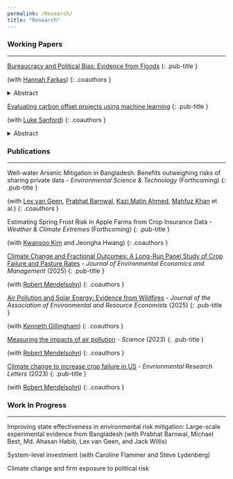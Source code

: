 ```yaml
---
permalink: /Research/
title: "Research"
---
```



### Working Papers
---
[Bureaucracy and Political Bias: Evidence from Floods](https://ceep.columbia.edu/sites/ceep.columbia.edu/files/content/papers/n35.pdf)
{: .pub-title }

(with [Hannah Farkas](https://hannahfarkas.github.io/))
{: .coauthors }
<details>
  <summary>Abstract</summary>
  <p style="font-size:12px;"> We study whether bureaucrats preemptively reflect the executive politician’s preferences in their decisions. Combining novel administrative data from the Federal Emergency Management Agency (FEMA) with hydrological models, we find that a standard deviation decrease in a county’s alignment with the president leads to a 4 percentage point drop in the probability of bureaucrats flagging a county as requiring federal aid following an average-sized flooding event. This bias disappears in the most severe floods. We find evidence suggesting that such biases are significantly reduced when a career civil servant is overseeing the bureaucratic process rather than a political appointee.</p>
</details>

[Evaluating carbon offset projects using machine learning](https://www.dropbox.com/scl/fi/xqapd7tshm6pxiyjt0a64/Offset_Ver241211.pdf?rlkey=8ntm7f7b5xydthnewenkg31pm&st=9tavnndg&dl=0)
{: .pub-title }

(with [Luke Sanford](https://environment.yale.edu/directory/faculty/luke-sanford))
{: .coauthors }

<details>
  <summary>Abstract</summary>
  <p style="font-size:12px;"> Carbon offsets allow firms and governments to meet CO2 emissions targets by financing emissions reductions undertaken by other entities. For the financed offset projects to be effective, their resulting CO2 sequestration must be “additional,” meaning it exceeds what would have occurred in the absence of the project. Here, we use new high-resolution data on forest carbon to measure carbon sequestration in 93 forestry projects, accounting for over 80 percent of offsets in the California Carbon market. We develop a causal machine learning approach using satellite and geospatial data to assess the projects' additionality. Directly comparing the tons of forest-sequestered carbon to issued credits, we find that 48% of the credits sold were additional. However, if we exclude controversial first-year credits, the additionality increases to 74%. These results indicate that forestry projects do deliver real climate benefits, but also underscore persistent gaps: many credits still represent carbon that would have been sequestered even without offset payments. Strengthening offset protocols is therefore essential to ensure that carbon markets meaningfully advance climate mitigation.</p>
</details>

### Publications
---

Well-water Arsenic Mitigation in Bangladesh: Benefits outweighing risks of sharing private data - *Environmental Science & Technology* (Forthcoming)
{: .pub-title }

(with [Lex van Geen](https://www.ldeo.columbia.edu/~avangeen/), [Prabhat Barnwal](https://sites.google.com/site/prabhatbarnwal/), [Kazi Matin Ahmed](https://www.du.ac.bd/faculty/faculty_details/glg/1906), [Mahfuz Khan](https://www.du.ac.bd/faculty/faculty_details/GLG/2223) et al.)
{: .coauthors }

Estimating Spring Frost Risk in Apple Farms from Crop Insurance Data - *Weather & Climate Extremes* (Forthcoming)
{: .pub-title }

(with [Kwansoo Kim](https://are.snu.ac.kr/en/professors/kwansoo-kim) and Jeongha Hwang)
{: .coauthors }

[Climate Change and Fractional Outcomes: A Long-Run Panel Study of Crop Failure and Pasture Rates](https://www.sciencedirect.com/science/article/abs/pii/S0095069624001906) - *Journal of Environmental Economics and Management* (2025)
{: .pub-title }

(with [Robert Mendelsohn](https://environment.yale.edu/directory/faculty/robert-mendelsohn))
{: .coauthors }

[Air Pollution and Solar Energy: Evidence from Wildfires](https://www.journals.uchicago.edu/doi/10.1086/731514) - *Journal of the Association of Environmental and Resource Economists* (2025)
{: .pub-title }

(with [Kenneth Gillingham](https://resources.environment.yale.edu/gillingham/))
{: .coauthors }

[Measuring the impacts of air pollution](https://www.science.org/doi/10.1126/science.adl2935) - *Science* (2023)
{: .pub-title }

(with [Robert Mendelsohn](https://environment.yale.edu/directory/faculty/robert-mendelsohn))
{: .coauthors }

[Climate change to increase crop failure in US](https://iopscience.iop.org/article/10.1088/1748-9326/acac41) - *Envrionmental Research Letters* (2023)
{: .pub-title }

(with [Robert Mendelsohn](https://environment.yale.edu/directory/faculty/robert-mendelsohn))
{: .coauthors }

### Work In Progress
---
Improving state effectiveness in environmental risk mitigation: Large-scale experimental evidence from Bangladesh (with Prabhat Barnwal, Michael Best, Md. Ahasan Habib, Lex van Geen, and Jack Willis)

System-level investment (with Caroline Flammer and Steve Lydenberg)

Climate change and firm exposure to political risk

